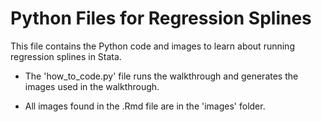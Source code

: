 # Python Files for Regression Splines

This file contains the Python code and images to learn about running regression splines in Stata. 

* The 'how_to_code.py' file runs the walkthrough and generates the images used in the walkthrough.

* All images found in the .Rmd file are in the 'images' folder.
